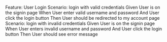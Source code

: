 Feature: User Login
Scenario: login with valid credentials
Given User is on the signin page
When User enter valid username and password
And User click the login button
Then User should be redirected to my account page
Scenario: login with invalid credentials
Given User is on the signin page
When User enters invalid username and password
And User click the login button
Then User should see error message
